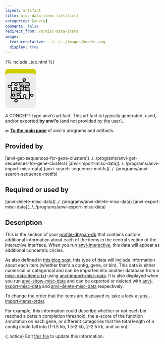 ```yaml
---
layout: artifact
title: misc-data-items [artifact]
categories: [anvio]
comments: false
redirect_from: /m/misc-data-items
image:
  featurerelative: ../../../images/header.png
  display: true
---
```



{% include _toc.html %}


<img src="../../images/icons/CONCEPT.png" alt="CONCEPT" style="width:100px; border:none" />

A CONCEPT-type anvi'o artifact. This artifact is typically generated, used, and/or exported **by anvi'o** (and not provided by the user)..

🔙 **[To the main page](../../)** of anvi'o programs and artifacts.

## Provided by


<p style="text-align: left" markdown="1"><span class="artifact-p">[anvi-get-sequences-for-gene-clusters](../../programs/anvi-get-sequences-for-gene-clusters)</span> <span class="artifact-p">[anvi-import-misc-data](../../programs/anvi-import-misc-data)</span> <span class="artifact-p">[anvi-search-sequence-motifs](../../programs/anvi-search-sequence-motifs)</span></p>


## Required or used by


<p style="text-align: left" markdown="1"><span class="artifact-r">[anvi-delete-misc-data](../../programs/anvi-delete-misc-data)</span> <span class="artifact-r">[anvi-export-misc-data](../../programs/anvi-export-misc-data)</span></p>


## Description

This is the section of your <span class="artifact-n">[profile-db](/software/anvio/help/main/artifacts/profile-db)</span>/<span class="artifact-n">[pan-db](/software/anvio/help/main/artifacts/pan-db)</span> that contains custom additional information about each of the items in the central section of the interactive interface. When you run <span class="artifact-p">[anvi-interactive](/software/anvio/help/main/programs/anvi-interactive)</span>, this data will appear as additional concentric circles. 

As also defined in [this blog post](http://merenlab.org/2017/12/11/additional-data-tables/#views-items-layers-orders-some-anvio-terminology), this type of data will include information about each item (whether that's a contig, gene, or bin). This data is either numerical or categorical and can be imported into another database from a <span class="artifact-n">[misc-data-items-txt](/software/anvio/help/main/artifacts/misc-data-items-txt)</span> using <span class="artifact-p">[anvi-import-misc-data](/software/anvio/help/main/programs/anvi-import-misc-data)</span>. It is also displayed when you run <span class="artifact-p">[anvi-show-misc-data](/software/anvio/help/main/programs/anvi-show-misc-data)</span> and can be exported or deleted with <span class="artifact-p">[anvi-export-misc-data](/software/anvio/help/main/programs/anvi-export-misc-data)</span> and <span class="artifact-p">[anvi-delete-misc-data](/software/anvio/help/main/programs/anvi-delete-misc-data)</span> respectively. 

To change the order that the items are displayed in, take a look at <span class="artifact-p">[anvi-import-items-order](/software/anvio/help/main/programs/anvi-import-items-order)</span>.

For example, this information could describe whether or not each bin reached a certain completion threshold, the e-score of the function annotation on each gene, or different categories that the total length of a contig could fall into (1-1.5 kb, 1.5-2 kb, 2-2.5 kb, and so on). 


{:.notice}
Edit [this file](https://github.com/merenlab/anvio/tree/master/anvio/docs/artifacts/misc-data-items.md) to update this information.

